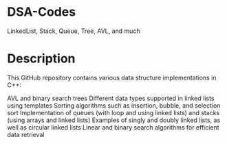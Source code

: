 # DSA-Codes
LinkedList, Stack, Queue, Tree, AVL, and much

# Description
This GitHub repository contains various data structure implementations in C++:

AVL and binary search trees
Different data types supported in linked lists using templates
Sorting algorithms such as insertion, bubble, and selection sort
Implementation of queues (with loop and using linked lists) and stacks (using arrays and linked lists)
Examples of singly and doubly linked lists, as well as circular linked lists
Linear and binary search algorithms for efficient data retrieval
